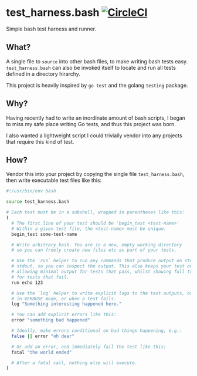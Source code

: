 # test_harness.bash [![CircleCI](https://circleci.com/gh/samsalisbury/test_harness.bash.svg?style=svg)](https://circleci.com/gh/samsalisbury/test_harness.bash)

Simple bash test harness and runner.

## What?

A single file to `source` into other bash files, to make writing bash tests easy.
`test_harness.bash` can also be invoked itself to locate and run all tests defined in a
directory hirarchy.

This project is heavily inspired by `go test` and the golang `testing` package.

## Why?

Having recently had to write an inordinate amount of bash scripts, I began to miss my
safe place writing Go tests, and thus this project was born.

I also wanted a lightweight script I could trivially vendor into any projects that require
this kind of test.

## How?

Vendor this into your project by copying the single file `test_harness.bash`,
then write executable test files like this:

```bash
#!/usr/bin/env bash

source test_harness.bash

# Each test must be in a subshell, wrapped in parentheses like this:
(
  # The first line of your test should be 'begin_test <test-name>'
  # Within a given test file, the <test-name> must be unique.
  begin_test some-test-name

  # Write arbitrary bash. You are in a new, empty working directory
  # so you can freely create new files etc as part of your tests.

  # Use the `run` helper to run any commands that produce output on stderr or
  # stdout, so you can inspect the output. This also keeps your test output neat,
  # allowing minimal output for tests that pass, whilst showing full transcripts
  # for tests that fail.
  run echo 123

  # Use the `log` helper to write explicit logs to the test outputs, only shown
  # in VERBOSE mode, or when a test fails.
  log "Something interesting happened here."

  # You can add explicit errors like this:
  error "something bad happened"

  # Ideally, make errors conditional on bad things happening, e.g.:
  false || error "oh dear"

  # Or add an error, and immediately fail the test like this:
  fatal "the world ended"

  # After a fatal call, nothing else will execute.
)
```

